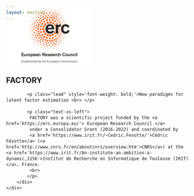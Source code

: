 ```yaml
---
layout: section
---
```

<!-- ERC LOGO -->

<section id="logo" class="container" style='padding-top:0rem; margin-top:-0rem;'>
   
   <div class='row col-md-3 col-xs-12' style='margin-top:-3rem;' >
      <img  height="150"  src="/img/logo_ERC.jpeg" alt="logo">
   </div>

</section>


<!-- CENTRAL COLUMN WITH MULTIPLE SECTIONS -->

<!-- INTRO SECTION -->
<section id="main" class="container" style='padding-top:0rem; margin-top:-0rem;'>
	<div class="row flex-items-xs-center flex-items-md-center text-xs-center text-md-center">
		<!-- 8 columns (out of 12) -->
        <div class="col-md-8">
			<h1  style='padding-top:0rem;'>FACTORY</h1>
			
			<p class="lead" style='font-weight: bold;'>New paradigms for latent factor estimation <br> </p>

			<p class="text-xs-left">
		     FACTORY was a scientific project funded by the <a href='https://erc.europa.eu/'> European Research Council </a>
		     under a Consolidator Grant (2016-2022) and coordinated by 
		     <a href='https://www.irit.fr/~Cedric.Fevotte/'>Cédric Févotte</a> (<a href='http://www.cnrs.fr/en/aboutcnrs/overview.htm'>CNRS</a>) at the <a href='https://www.irit.fr/An-institute-an-ambition-a-dynamic,1156'>Institut de Recherche en Informatique de Toulouse (IRIT)</a>, France.		  
		     <br>		  
			</p>
		</div>
	</div>
</section>
